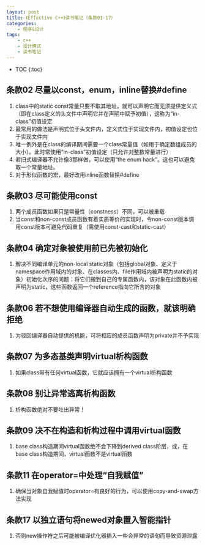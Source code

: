 ```yaml
---
layout: post
title: 《Effective C++》读书笔记（条款01-17）
categories:
    - 程序&设计
tags:
    - c++
    - 设计模式
    - 读书笔记
---
```


* TOC
{:toc}

## 条款02 尽量以const，enum，inline替换#define

1. class中的static const常量只要不取其地址，就可以声明它而无须提供定义式（即在class定义的头文件中声明它并在声明中赋予初值），这称为“in-class”初值设定
2. 最常用的做法是声明式位于头文件内，定义式位于实现文件内，初值设定也位于实现文件内
3. 唯一例外是在class的编译期间需要一个class常量值（如用于确定数组成员的大小）。此时常使用“in-class”初值设定（只允许对整数常量进行）
4. 若旧式编译器不允许像3那样做，可以使用“the enum hack”。这也可以避免取一个常量地址。
5. 对于形似函数的宏，最好改用inline函数替换#define

## 条款03 尽可能使用const

1. 两个成员函数如果只是常量性（constness）不同，可以被重载
2. 当const和non-const成员函数有着实质等价的实现时，令non-const版本调用const版本可避免代码重复（需使用const-cast和static-cast）

## 条款04 确定对象被使用前已先被初始化

1. 解决不同编译单元的non-local static对象（包括global对象、定义于namespace作用域内的对象、在classes内、file作用域内被声明为static的对象）初始化次序的问题：将它们搬到自己的专属函数内，该对象在此函数内被声明为static，这些函数返回一个reference指向它所含的对象

## 条款06 若不想使用编译器自动生成的函数，就该明确拒绝

1. 为驳回编译器自动提供的机能，可将相应的成员函数声明为private并不予实现

## 条款07 为多态基类声明virtual析构函数

1. 如果class带有任何virtual函数，它就应该拥有一个virtual析构函数

## 条款08 别让异常逃离析构函数

1. 析构函数绝对不要吐出异常！

## 条款09 决不在构造和析构过程中调用virtual函数

1. base class构造期间virtual函数绝不会下降到derived class阶层，或，在base class构造期间，virtual函数不是virtual函数

## 条款11 在operator=中处理“自我赋值”

1. 确保当对象自我赋值时operator=有良好的行为，可以使用copy-and-swap方法实现

## 条款17 以独立语句将newed对象置入智能指针

1. 否则new操作符之后可能被编译优化器插入一些会异常的语句而导致资源泄露

